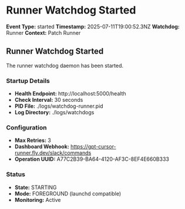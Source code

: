 # Runner Watchdog Started

**Event Type:** started
**Timestamp:** 2025-07-11T19:00:52.3NZ
**Watchdog:** Runner
**Context:** Patch Runner


## Runner Watchdog Started

The runner watchdog daemon has been started.

### Startup Details
- **Health Endpoint:** http://localhost:5000/health
- **Check Interval:** 30 seconds
- **PID File:** ./logs/watchdog-runner.pid
- **Log Directory:** ./logs/watchdogs

### Configuration
- **Max Retries:** 3
- **Dashboard Webhook:** https://gpt-cursor-runner.fly.dev/slack/commands
- **Operation UUID:** A77C2B39-BA64-4120-AF3C-8EF4E660B333

### Status
- **State:** STARTING
- **Mode:** FOREGROUND (launchd compatible)
- **Monitoring:** Active


